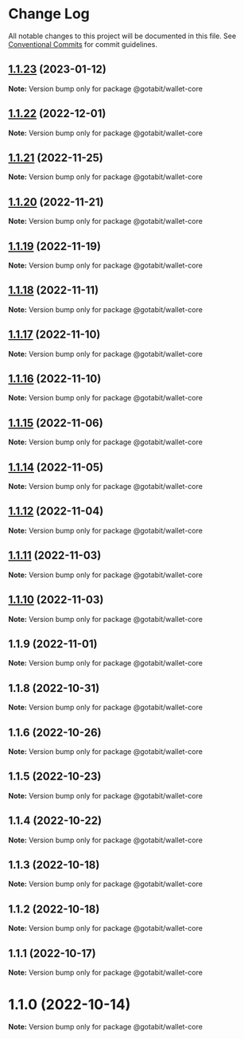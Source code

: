 # Change Log

All notable changes to this project will be documented in this file.
See [Conventional Commits](https://conventionalcommits.org) for commit guidelines.

## [1.1.23](https://github.com/gotabit/sdk-ts/compare/@gotabit/wallet-core@1.1.22...@gotabit/wallet-core@1.1.23) (2023-01-12)

**Note:** Version bump only for package @gotabit/wallet-core

## [1.1.22](https://github.com/gotabit/sdk-ts/compare/@gotabit/wallet-core@1.1.21...@gotabit/wallet-core@1.1.22) (2022-12-01)

**Note:** Version bump only for package @gotabit/wallet-core

## [1.1.21](https://github.com/gotabit/sdk-ts/compare/@gotabit/wallet-core@1.1.20...@gotabit/wallet-core@1.1.21) (2022-11-25)

**Note:** Version bump only for package @gotabit/wallet-core

## [1.1.20](https://github.com/gotabit/sdk-ts/compare/@gotabit/wallet-core@1.1.19...@gotabit/wallet-core@1.1.20) (2022-11-21)

**Note:** Version bump only for package @gotabit/wallet-core

## [1.1.19](https://github.com/gotabit/sdk-ts/compare/@gotabit/wallet-core@1.1.18...@gotabit/wallet-core@1.1.19) (2022-11-19)

**Note:** Version bump only for package @gotabit/wallet-core

## [1.1.18](https://github.com/gotabit/sdk-ts/compare/@gotabit/wallet-core@1.1.17...@gotabit/wallet-core@1.1.18) (2022-11-11)

**Note:** Version bump only for package @gotabit/wallet-core

## [1.1.17](https://github.com/gotabit/sdk-ts/compare/@gotabit/wallet-core@1.1.16...@gotabit/wallet-core@1.1.17) (2022-11-10)

**Note:** Version bump only for package @gotabit/wallet-core

## [1.1.16](https://github.com/gotabit/sdk-ts/compare/@gotabit/wallet-core@1.1.15...@gotabit/wallet-core@1.1.16) (2022-11-10)

**Note:** Version bump only for package @gotabit/wallet-core

## [1.1.15](https://github.com/gotabit/sdk-ts/compare/@gotabit/wallet-core@1.1.14...@gotabit/wallet-core@1.1.15) (2022-11-06)

**Note:** Version bump only for package @gotabit/wallet-core

## [1.1.14](https://github.com/gotabit/sdk-ts/compare/@gotabit/wallet-core@1.1.12...@gotabit/wallet-core@1.1.14) (2022-11-05)

**Note:** Version bump only for package @gotabit/wallet-core

## [1.1.12](https://github.com/gotabit/sdk-ts/compare/@gotabit/wallet-core@1.1.11...@gotabit/wallet-core@1.1.12) (2022-11-04)

**Note:** Version bump only for package @gotabit/wallet-core

## [1.1.11](https://github.com/gotabit/sdk-ts/compare/@gotabit/wallet-core@1.1.10...@gotabit/wallet-core@1.1.11) (2022-11-03)

**Note:** Version bump only for package @gotabit/wallet-core

## [1.1.10](https://github.com/gotabit/sdk-ts/compare/@gotabit/wallet-core@1.1.9...@gotabit/wallet-core@1.1.10) (2022-11-03)

**Note:** Version bump only for package @gotabit/wallet-core

## 1.1.9 (2022-11-01)

**Note:** Version bump only for package @gotabit/wallet-core

## 1.1.8 (2022-10-31)

**Note:** Version bump only for package @gotabit/wallet-core

## 1.1.6 (2022-10-26)

**Note:** Version bump only for package @gotabit/wallet-core

## 1.1.5 (2022-10-23)

**Note:** Version bump only for package @gotabit/wallet-core

## 1.1.4 (2022-10-22)

**Note:** Version bump only for package @gotabit/wallet-core

## 1.1.3 (2022-10-18)

**Note:** Version bump only for package @gotabit/wallet-core

## 1.1.2 (2022-10-18)

**Note:** Version bump only for package @gotabit/wallet-core

## 1.1.1 (2022-10-17)

**Note:** Version bump only for package @gotabit/wallet-core

# 1.1.0 (2022-10-14)

**Note:** Version bump only for package @gotabit/wallet-core

